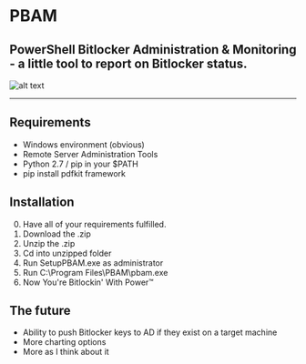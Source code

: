 # PBAM
## PowerShell Bitlocker Administration &amp; Monitoring - a little tool to report on Bitlocker status.

![alt text](https://i.imgur.com/5mPp8G8.png "PBAM!")

-----------------------------------
## Requirements
- Windows environment (obvious)
- Remote Server Administration Tools
- Python 2.7 / pip in your $PATH
- pip install pdfkit framework

## Installation
0. Have all of your requirements fulfilled.
1. Download the .zip
2. Unzip the .zip
3. Cd into unzipped folder 
4. Run SetupPBAM.exe as administrator
5. Run C:\Program Files\PBAM\pbam.exe
6. Now You're Bitlockin' With Power™

## The future
- Ability to push Bitlocker keys to AD if they exist on a target machine
- More charting options
- More as I think about it
